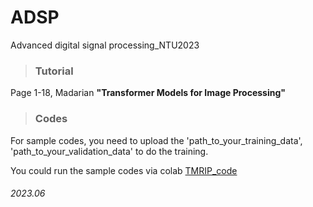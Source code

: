 # ADSP
Advanced digital signal processing_NTU2023

> ### Tutorial
Page 1-18, Madarian
__"Transformer Models for Image Processing"__

> ### Codes
For sample codes, you need to upload the 'path_to_your_training_data', 'path_to_your_validation_data' to do the training.

You could run the sample codes via colab [TMRIP_code]([https://google.com](https://colab.research.google.com/drive/1SfVAi654IglsZiznZBjExVmrtxRFn692?usp=sharing)https://colab.research.google.com/drive/1SfVAi654IglsZiznZBjExVmrtxRFn692?usp=sharing "游標顯示")





###### 2023.06
